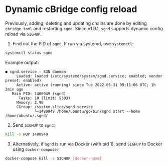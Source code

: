 # Dynamic cBridge config reload

Previously, adding, deleting and updating chains are done by editing `cbridge.toml` and restarting `sgnd`.
Since v1.9.1, `sgnd` supports dynamic config reload via `SIGHUP`.

1. Find out the PID of `sgnd`. If run via systemd, use `systemctl`:

```sh
systemctl status sgnd
```

Example output:

```
● sgnd.service - SGN daemon
     Loaded: loaded (/etc/systemd/system/sgnd.service; enabled; vendor preset: enabled)
     Active: active (running) since Tue 2022-05-31 09:11:06 UTC; 1h 2min ago
   Main PID: 1480949 (sgnd)
      Tasks: 10 (limit: 9303)
     Memory: 3.9G
     CGroup: /system.slice/sgnd.service
             └─1480949 /home/ubuntu/go/bin/sgnd start --home /home/ubuntu/.sgnd/
```

2. Send `SIGHUP` to `sgnd`:

```sh
kill -s HUP 1480949
```

3. Alternatively, if `sgnd` is run via Docker (with pid 1), send `SIGHUP` to Docker using `docker-compose`:

```sh
docker-compose kill -s SIGHUP [docker-name]
```
